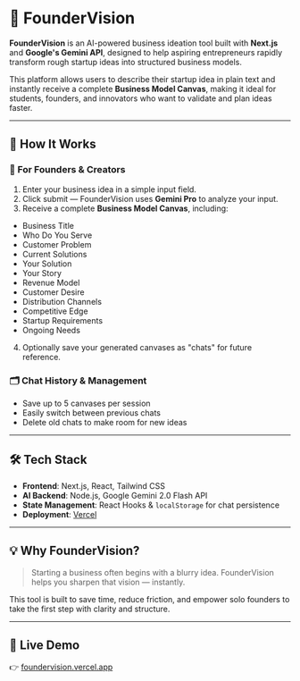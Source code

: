 # 🚀 FounderVision

**FounderVision** is an AI-powered business ideation tool built with **Next.js** and **Google's Gemini API**, designed to help aspiring entrepreneurs rapidly transform rough startup ideas into structured business models.

This platform allows users to describe their startup idea in plain text and instantly receive a complete **Business Model Canvas**, making it ideal for students, founders, and innovators who want to validate and plan ideas faster.

---

## 📌 How It Works

### 🧠 For Founders & Creators

1. Enter your business idea in a simple input field.
2. Click submit — FounderVision uses **Gemini Pro** to analyze your input.
3. Receive a complete **Business Model Canvas**, including:
  - Business Title
  - Who Do You Serve
  - Customer Problem
  - Current Solutions
  - Your Solution
  - Your Story
  - Revenue Model
  - Customer Desire
  - Distribution Channels
  - Competitive Edge
  - Startup Requirements
  - Ongoing Needs
4. Optionally save your generated canvases as "chats" for future reference.

### 🗂 Chat History & Management

- Save up to 5 canvases per session  
- Easily switch between previous chats  
- Delete old chats to make room for new ideas

---

## 🛠 Tech Stack

- **Frontend**: Next.js, React, Tailwind CSS  
- **AI Backend**: Node.js, Google Gemini 2.0 Flash API
- **State Management**: React Hooks & `localStorage` for chat persistence  
- **Deployment**: [Vercel](https://foundervision.vercel.app)

---

## 💡 Why FounderVision?

> Starting a business often begins with a blurry idea. FounderVision helps you sharpen that vision — instantly.

This tool is built to save time, reduce friction, and empower solo founders to take the first step with clarity and structure.

---

## 🔗 Live Demo

👉 [foundervision.vercel.app](https://foundervision.vercel.app)

